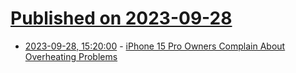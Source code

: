# [Published on 2023-09-28](index.md)

* [2023-09-28, 15:20:00](https://apple.slashdot.org/story/23/09/28/1513216/iphone-15-pro-owners-complain-about-overheating-problems?utm_source=rss1.0mainlinkanon&utm_medium=feed) - [iPhone 15 Pro Owners Complain About Overheating Problems](https://apple.slashdot.org/story/23/09/28/1513216/iphone-15-pro-owners-complain-about-overheating-problems?utm_source=rss1.0mainlinkanon&utm_medium=feed)
